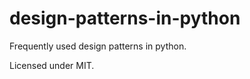 design-patterns-in-python
=========================

Frequently used design patterns in python.

Licensed under MIT.
